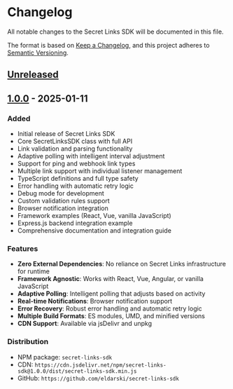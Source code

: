 # Changelog

All notable changes to the Secret Links SDK will be documented in this file.

The format is based on [Keep a Changelog](https://keepachangelog.com/en/1.0.0/),
and this project adheres to [Semantic Versioning](https://semver.org/spec/v2.0.0.html).

## [Unreleased]

## [1.0.0] - 2025-01-11

### Added
- Initial release of Secret Links SDK
- Core SecretLinksSDK class with full API
- Link validation and parsing functionality
- Adaptive polling with intelligent interval adjustment
- Support for ping and webhook link types
- Multiple link support with individual listener management
- TypeScript definitions and full type safety
- Error handling with automatic retry logic
- Debug mode for development
- Custom validation rules support
- Browser notification integration
- Framework examples (React, Vue, vanilla JavaScript)
- Express.js backend integration example
- Comprehensive documentation and integration guide

### Features
- **Zero External Dependencies**: No reliance on Secret Links infrastructure for runtime
- **Framework Agnostic**: Works with React, Vue, Angular, or vanilla JavaScript  
- **Adaptive Polling**: Intelligent polling that adjusts based on activity
- **Real-time Notifications**: Browser notification support
- **Error Recovery**: Robust error handling and automatic retry logic
- **Multiple Build Formats**: ES modules, UMD, and minified versions
- **CDN Support**: Available via jsDelivr and unpkg

### Distribution
- NPM package: `secret-links-sdk`
- CDN: `https://cdn.jsdelivr.net/npm/secret-links-sdk@1.0.0/dist/secret-links-sdk.min.js`
- GitHub: `https://github.com/eldarski/secret-links-sdk`

[Unreleased]: https://github.com/eldarski/secret-links-sdk/compare/v1.0.0...HEAD
[1.0.0]: https://github.com/eldarski/secret-links-sdk/releases/tag/v1.0.0